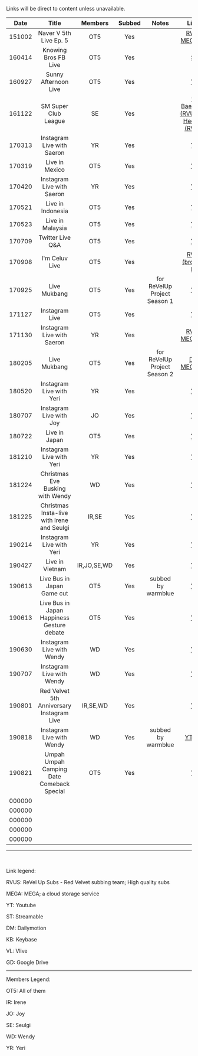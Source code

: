 Links will be direct to content unless unavailable.


| Date   | Title                                      | Members     | Subbed    | Notes                        | Links   |
|:-:     |:-:                                         |:-:          |:-:        |:-:                           |:-:      |
| 151002 | Naver V 5th Live Ep. 5                     | OT5         | Yes       |                              | [RVUS](https://revelupsubs.com/2015/10/02/eng-151002-red-velvet-naver-v-5th-live-ep-5/), [MEGA](https://mega.nz/#!ZxgUVAZY!9SPGlyQYYnfiNEM51bxc1Cp2bbPByzJbhQ1ZOAdIHxg), [KB](https://keybase.pub/telemaxus/rv/livestream/151002%20Naver%20Live%205th%20Live%20Episode%205.mp4) |
| 160414 | Knowing Bros FB Live                       | OT5         | Yes       |                              | [ST](https://streamable.com/s/oz7ae/oozzbi) |
| 160927 | Sunny Afternoon Live                       | OT5         | Yes       |                              | [YT](https://youtu.be/WsHd3ON2zeg) |
| 161122 | SM Super Club League                       | SE          | Yes       |                              | [w\/ Baekhyun \(RVUS\)](https://revelupsubs.com/2016/11/22/eng-161122-seulgi-sm-super-club-league-w-baekhyun/)/[w\/ Heechul \(RVUS\)](https://revelupsubs.com/2016/11/22/eng-161122-seulgi-sm-super-club-league-w-heechul/) |
| 170313 | Instagram Live with Saeron                 | YR          | Yes       |                              | [YT](https://youtu.be/LPsZ4sxvqKo) |
| 170319 | Live in Mexico                             | OT5         | Yes       |                              | [YT](https://youtu.be/5_XsPOwl7rI) |
| 170420 | Instagram Live with Saeron                 | YR          | Yes       |                              | [YT](https://youtu.be/ap6bGxy9uTI) |
| 170521 | Live in Indonesia                          | OT5         | Yes       |                              | [YT](https://youtu.be/iNXasmLt9kA) |
| 170523 | Live in Malaysia                           | OT5         | Yes       |                              | [YT](https://youtu.be/R5FYDwWEyoo) |
| 170709 | Twitter Live Q&A                           | OT5         | Yes       |                              | [YT](https://youtu.be/egC67gnow0o) |
| 170908 | I'm Celuv Live                             | OT5         | Yes       |                              | [RVUS (broken)](https://revelupsubs.com/2017/09/08/eng-170908-red-velvet-im-celuv-live/), [KB](https://keybase.pub/telemaxus/rv/livestream/170908%20Red%20Velvet%20%E1%84%85%E1%85%A6%E1%84%83%E1%85%B3%E1%84%87%E1%85%A6%E1%86%AF%E1%84%87%E1%85%A6%E1%86%BA%20I'm%20Celuv%20LIVE.mp4) |
| 170925 | Live Mukbang                               | OT5         | Yes       | for ReVelUp Project Season 1 | [YT](https://youtu.be/GulFRqOoH8c) |
| 171127 | Instagram Live                             | OT5         | Yes       |                              | [YT](https://youtu.be/-LlHmPBizd8) |
| 171130 | Instagram Live with Saeron                 | YR          | Yes       |                              | [RVUS](https://revelupsubs.com/2017/11/30/eng-171130-yeri-insta-live-w-saeron/), [MEGA](https://mega.nz/#!dwp1EaRQ!P5QUG1U2gqiU5VVpflUctXZ9tCHNHy_uHajcmgV1i1Y), [KB](https://keybase.pub/telemaxus/rv/livestream/171130%20Yeri%20on%20Saeron's%20Instagram%20Live%20(Copyrighted%20Songs%20Deleted).mp4) |
| 180205 | Live Mukbang                               | OT5         | Yes       | for ReVelUp Project Season 2 | [DM](https://www.dailymotion.com/embed/video/k18miW12PMjlSptdmlu), [MEGA](https://mega.nz/#!g9IWSQCJ!sQY_kbMiaGkON1gxPtRGlo7UUSFcYwsYjUTnms5pde4), KB |
| 180520 | Instagram Live with Yeri                   | YR          | Yes       |                              | [YT](https://revelupsubs.com/2018/05/20/eng-180520-yeri-instagram-live/) |
| 180707 | Instagram Live with Joy                    | JO          | Yes       |                              | [YT](https://youtu.be/3eMfxLTMq-k) |
| 180722 | Live in Japan                              | OT5         | Yes       |                              | [YT](https://youtu.be/4Wae2wVYWa8) |
| 181210 | Instagram Live with Yeri                   | YR          | Yes       |                              | [YT](https://youtu.be/W46th1zcNVc) |
| 181224 | Christmas Eve Busking with Wendy           | WD          | Yes       |                              | [YT](https://youtu.be/c1tdnIolchk) |
| 181225 | Christmas Insta-live with Irene and Seulgi | IR,SE       | Yes       |                              | [YT](https://youtu.be/XUpX3um8T9g) |
| 190214 | Instagram Live with Yeri                   | YR          | Yes       |                              | [YT](https://youtu.be/bs6UKf2rrd8) |
| 190427 | Live in Vietnam                            | IR,JO,SE,WD | Yes       |                              | [YT](https://youtu.be/S6DHz5ndhTs) |
| 190613 | Live Bus in Japan Game cut                 | OT5         | Yes       | subbed by warmblue           | [YT](https://www.youtube.com/watch?v=dQLJdiH5t1I) |
| 190613 | Live Bus in Japan Happiness Gesture debate | OT5         | Yes       |                              | [YT](https://www.youtube.com/watch?v=WLgOIUixn4Q) |
| 190630 | Instagram Live with Wendy                  | WD          | Yes       |                              | [YT](https://youtu.be/jTPvAZ_X0L0) |
| 190707 | Instagram Live with Wendy                  | WD          | Yes       |                              | [YT](https://www.youtube.com/watch?v=RmCvmOMm7XI) |
| 190801 | Red Velvet 5th Anniversary Instagram Live  | IR,SE,WD    | Yes       |                              | [YT](https://youtu.be/rivpcqttZHg) |
| 190818 | Instagram Live with Wendy                  | WD          | Yes       | subbed by warmblue           | [YT](https://youtu.be/07uSondP16E), [GD](https://drive.google.com/file/d/15_y7SSxl_1QWA4FGiOE757C7tuRFnMLx/view) |
| 190821 | Umpah Umpah Camping Date Comeback Special  | OT5         | Yes       |                              | [VL](https://www.vlive.tv/video/145245?channelCode=DCF447) |
| 000000 |                                            |             |           |                              |        |
| 000000 |                                            |             |           |                              |        |
| 000000 |                                            |             |           |                              |        |
| 000000 |                                            |             |           |                              |        |
| 000000 |                                            |             |           |                              |        |

***

&nbsp;

Link legend:

RVUS: ReVel Up Subs - Red Velvet subbing team; High quality subs

MEGA: MEGA; a cloud storage service

YT: Youtube

ST: Streamable

DM: Dailymotion

KB: Keybase

VL: Vlive

GD: Google Drive

****

Members Legend:

OT5: All of them

IR: Irene

JO: Joy

SE: Seulgi

WD: Wendy

YR: Yeri
